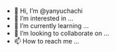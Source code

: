 - 👋 Hi, I’m @yanyuchachi
- 👀 I’m interested in ...
- 🌱 I’m currently learning ...
- 💞️ I’m looking to collaborate on ...
- 📫 How to reach me ...

<!---
yanyuchachi/yanyuchachi is a ✨ special ✨ repository because its `README.md` (this file) appears on your GitHub profile.
You can click the Preview link to take a look at your changes.
--->
